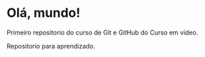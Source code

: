# Olá, mundo!
 Primeiro repositorio do curso de Git e GitHub do Curso em video.

Repositorio para aprendizado.